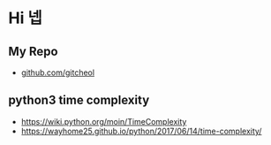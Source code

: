 # Hi 넵
## My Repo
- [github.com/gitcheol](https://github.com/gitcheol/MyGit/tree/master/Algorithms)
## python3 time complexity
- https://wiki.python.org/moin/TimeComplexity 
- https://wayhome25.github.io/python/2017/06/14/time-complexity/
